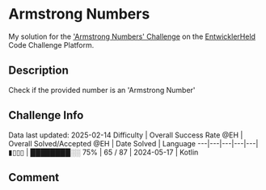 # Armstrong Numbers

My solution for the ['Armstrong Numbers' Challenge](https://platform.entwicklerheld.de/challenge/armstrong-numbers?technology=Kotlin) on the [EntwicklerHeld](https://platform.entwicklerheld.de/) Code Challenge Platform.

## Description
Check if the provided number is an 'Armstrong Number'

## Challenge Info
Data last updated: 2025-02-14
Difficulty | Overall Success Rate @EH | Overall Solved/Accepted @EH | Date Solved | Language
---|---|---|---|---|
▮▯▯▯ | ████████░░ 75% | 65 / 87 | 2024-05-17 | Kotlin

## Comment
